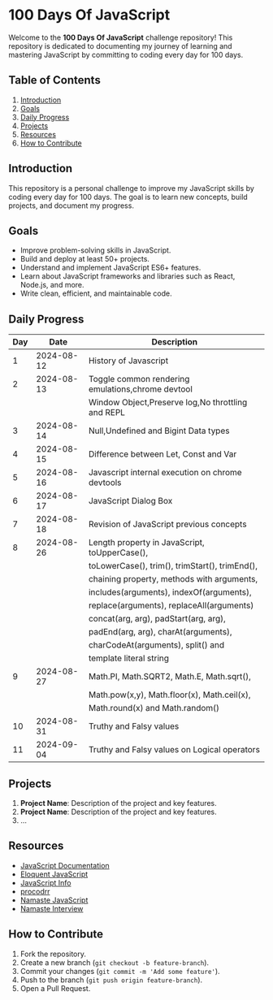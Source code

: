 # 100 Days Of JavaScript

Welcome to the **100 Days Of JavaScript** challenge repository! This repository is dedicated to documenting my journey of learning and mastering JavaScript by committing to coding every day for 100 days.

## Table of Contents

1. [Introduction](#introduction)
2. [Goals](#goals)
3. [Daily Progress](#daily-progress)
4. [Projects](#projects)
5. [Resources](#resources)
6. [How to Contribute](#how-to-contribute)

## Introduction

This repository is a personal challenge to improve my JavaScript skills by coding every day for 100 days. The goal is to learn new concepts, build projects, and document my progress.

## Goals

- Improve problem-solving skills in JavaScript.
- Build and deploy at least 50+ projects.
- Understand and implement JavaScript ES6+ features.
- Learn about JavaScript frameworks and libraries such as React, Node.js, and more.
- Write clean, efficient, and maintainable code.

## Daily Progress

| Day | Date       | Description                                      |
|-----|------------|--------------------------------------------------|
| 1   | 2024-08-12 | History of Javascript                            |
| 2   | 2024-08-13 | Toggle common rendering emulations,chrome devtool|
|     |            | Window Object,Preserve log,No throttling and REPL|
| 3   | 2024-08-14 | Null,Undefined and Bigint Data types             |
| 4   | 2024-08-15 | Difference between Let, Const and Var            |
| 5   | 2024-08-16 | Javascript internal execution on chrome devtools |
| 6   | 2024-08-17 | JavaScript Dialog Box                            |
| 7   | 2024-08-18 | Revision of JavaScript previous concepts         |
| 8   | 2024-08-26 | Length property in JavaScript, toUpperCase(),    |
|     |            | toLowerCase(), trim(), trimStart(), trimEnd(),   |
|     |            | chaining property, methods with arguments,       |
|     |            | includes(arguments), indexOf(arguments),         |
|     |            | replace(arguments), replaceAll(arguments)        |
|     |            | concat(arg, arg), padStart(arg, arg),            |
|     |            | padEnd(arg, arg), charAt(arguments),             |
|     |            | charCodeAt(arguments), split() and               |
|     |            | template literal string                          |
| 9   | 2024-08-27 | Math.PI, Math.SQRT2, Math.E, Math.sqrt(),        |
|     |            | Math.pow(x,y), Math.floor(x), Math.ceil(x),      |
|     |            | Math.round(x) and Math.random()                  |
| 10  | 2024-08-31 | Truthy and Falsy values                          |
| 11  | 2024-09-04 | Truthy and Falsy values on Logical operators     |
## Projects

1. **Project Name**: Description of the project and key features.
2. **Project Name**: Description of the project and key features.
3. ...

## Resources

- [JavaScript Documentation](https://developer.mozilla.org/en-US/docs/Web/JavaScript)
- [Eloquent JavaScript](https://eloquentjavascript.net/)
- [JavaScript Info](https://javascript.info/)
- [procodrr](https://app.procodrr.com/web/activity) 
- [Namaste JavaScript](https://namastedev.com/learn/namaste-javascript)
- [Namaste Interview](https://namastedev.com/learn/namaste-interview)

## How to Contribute

1. Fork the repository.
2. Create a new branch (`git checkout -b feature-branch`).
3. Commit your changes (`git commit -m 'Add some feature'`).
4. Push to the branch (`git push origin feature-branch`).
5. Open a Pull Request.

